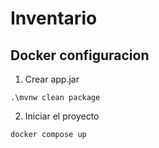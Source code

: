 # Inventario

## Docker configuracion 

1. Crear app.jar
```
.\mvnw clean package
```

2. Iniciar el proyecto
```
docker compose up
```